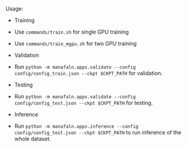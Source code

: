 Usage:

 - Training
  - Use `commands/train.sh` for single GPU training
  - Use `commands/train_mgpu.sh` for two GPU training

 - Validation
  - Run `python -m manafaln.apps.validate --config config/config_train.json --ckpt $CKPT_PATH` for validation.

 - Testing
  - Run `python -m manafaln.apps.validate --config config/config_test.json --ckpt $CKPT_PATH` for testing.

 - Inference
  - Run `python -m manafaln.apps.inference --config config/config_test.json --ckpt $CKPT_PATH` to run inference of the whole dataset.


